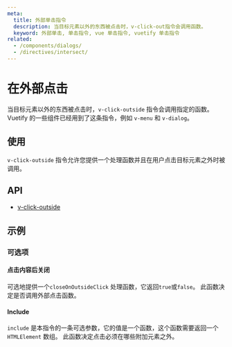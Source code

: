 ```yaml
---
meta:
  title: 外部单击指令
  description: 当目标元素以外的东西被点击时，v-click-out指令会调用函数。
  keyword: 外部单击, 单击指令, vue 单击指令, vuetify 单击指令
related:
  - /components/dialogs/
  - /directives/intersect/
---
```


# 在外部点击

当目标元素以外的东西被点击时，`v-click-outside` 指令会调用指定的函数。 Vuetify 的一些组件已经用到了这条指令，例如 `v-menu` 和 `v-dialog`。

<entry-ad />

## 使用

`v-click-outside` 指令允许您提供一个处理函数并且在用户点击目标元素之外时被调用。

<example file="v-click-outside/usage" />

## API

- [v-click-outside](/api/v-click-outside)

<inline-api page="directives/click-outside" />

## 示例

### 可选项

#### 点击内容后关闭

可选地提供一个`closeOnOutsideClick` 处理函数，它返回`true`或`false`。 此函数决定是否调用外部点击函数。

<example file="v-click-outside/option-close-on-outside-click" />

#### Include

`include` 是本指令的一条可选参数，它的值是一个函数，这个函数需要返回一个 `HTMLElement` 数组。 此函数决定点击必须在哪些附加元素之外。

<example file="v-click-outside/option-include" />

<backmatter />
